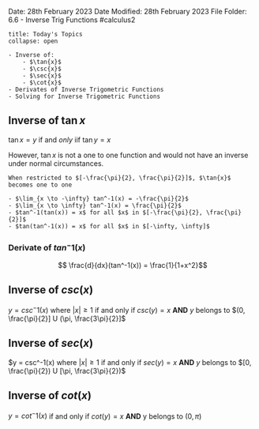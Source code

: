 Date: 28th February 2023
Date Modified: 28th February 2023
File Folder: 6.6 - Inverse Trig Functions
#calculus2 

```ad-abstract
title: Today's Topics
collapse: open

- Inverse of: 
	- $\tan{x}$
	- $\csc{x}$
	- $\sec{x}$
	- $\cot{x}$
- Derivates of Inverse Trigometric Functions
- Solving for Inverse Trigometric Functions

```

## Inverse of $\tan{x}$

$\tan{x} = y$ if and *only* iif $\tan{y} = x$

However, $\tan{x}$ is not a one to one function and would not have an inverse under normal circumstances.

```ad-important
When restricted to $[-\frac{\pi}{2}, \frac{\pi}{2}]$, $\tan{x}$ becomes one to one
```

```ad-note
- $\lim_{x \to -\infty} tan^-1(x) = -\frac{\pi}{2}$
- $\lim_{x \to \infty} tan^-1(x) = \frac{\pi}{2}$
- $tan^-1(tan(x)) = x$ for all $x$ in $[-\frac{\pi}{2}, \frac{\pi}{2}]$
- $tan(tan^-1(x)) = x$ for all $x$ in $[-\infty, \infty]$
```

### Derivate of $tan^-1(x)$

$$ \frac{d}{dx}(tan^-1(x)) = \frac{1}{1+x^2}$$

## Inverse of $csc(x)$

$y = csc^-1(x)$ where $\left|x\right| \ge 1$ if and only if $csc(y) = x$
**AND** $y$ belongs to $(0, \frac{\pi}{2}] U (\pi, \frac{3\pi}{2}]$

## Inverse of $sec(x)$

$y = csc^-1(x) where $\left|x\right| \ge 1$ if and only if $sec(y) = x$
**AND** $y$ belongs to $[0, \frac{\pi}{2}) U [\pi, \frac{3\pi}{2})$

## Inverse of $cot(x)$

$y = cot^-1(x)$ if and only if $cot(y) = x$
**AND** y belongs to $(0, \pi)$








